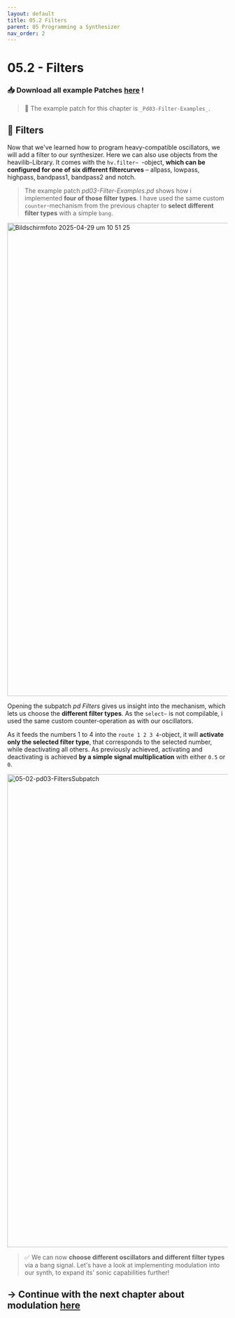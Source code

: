 ```yaml
---
layout: default
title: 05.2 Filters
parent: 05 Programming a Synthesizer
nav_order: 2
---
```


# 05.2 - Filters
### 📥 Download all example Patches <a href="{{ site.baseurl }}/assets/diy-synth-example-files.zip" download>here</a> !
> 📖 The example patch for this chapter is `_Pd03-Filter-Examples_`.

## 🧪 Filters
Now that we've learned how to program heavy-compatible oscillators, we will add a filter to our synthesizer. Here we can also use objects from the heavilib-Library. It comes with the `hv.filter~ `-object, **which can be configured for one of six different filtercurves** – allpass, lowpass, highpass, bandpass1, bandpass2 and notch. 

> The example patch _pd03-Filter-Examples.pd_ shows how i implemented **four of those filter types**. I have used the same custom `counter`-mechanism from the previous chapter to **select different filter types** with a simple `bang`. 

<img width="1080" alt="Bildschirmfoto 2025-04-29 um 10 51 25" src="https://github.com/user-attachments/assets/a3af22cc-d35c-4c29-bf36-5c0147c6c7fd" />

Opening the subpatch _pd Filters_ gives us insight into the mechanism, which lets us choose the **different filter types**. As the `select~` is not compilable, i used the same custom counter-operation as with our oscillators. 

As it feeds the numbers 1 to 4 into the `route 1 2 3 4`-object, it will **activate only the selected filter type**, that corresponds to the selected number, while deactivating all others. As previously achieved, activating and deactivating is achieved **by a simple signal multiplication** with either `0.5` or ` 0 `.

<img width="1080" alt="05-02-pd03-FiltersSubpatch" src="https://github.com/user-attachments/assets/1240613e-b047-4699-a10f-561f26be4ef0" />

> ✅ We can now **choose different oscillators and different filter types** via a bang signal. Let's have a look at implementing modulation into our synth, to expand its' sonic capabilities further! 

## → Continue with the next chapter about modulation [here]({{site.baseurl}}/chapter-05/05-3-Modulation)

